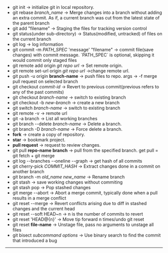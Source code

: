 <ul>
  <li>git init -> initialize git in local repository.</li>

  <li>git rebase <i>branch_name</i> -> Merge changes into a branch without adding an extra commit. As if, a current branch was cut from the latest state of the parent branch </i></li>

<li>git add "filename" -> Staging the files for tracking version control</li>

<li>git status(under sub-directory) -> Status(modified, untracked) of files on the current branch</li>

<li>git log -> log information</li>

<li>git commit -m <i>PATH_SPEC</i> 'message' "filename" -> commit file(save changes) with commit message. `PATH_SPEC` is optional, skipping it would commit only staged files</li>

<li>git remote add origin <i>git repo url</i> -> Set remote origin.</li>

<li>git remote set-url origin <i>git repo url</i> ->change remote url.</li>

<li>git push -u origin <b>branch-name</b> -> push files to repo. args -> -f merge pull request on selected branch</li>

<li>git checkout <i>commit-id</i> -> Revert to previous commit(previous refers to any of the past commits)</li>

<li>git checkout <i>branch-name</i> -> switch to existing branch</li>

<li>git checkout -b <i>new-branch</i> -> create a new branch</li>
  
  <li> git switch <i>branch-name</i> -> switch to existing branch</li>
  
  <li>git remote -v -> remote url</li>

<li>git -a branch -> List all working branches</li>

<li>git branch --delete <i>branch-name</i> -> Delete a branch.</li>
  
  <li>git branch -D <i>branch-name</i> -> Force delete a branch.</li>

<li><b>fork</b> -> create a copy of repository. </li>

<li><b>star</b> -> bookmark project.</li>

<li><b>pull request</b> -> request to review changes.</li>

<li>git pull <b>repo-name</b> <b>branch</b> -> pull from the specified branch. get pull = git fetch + git merge</li>
  
  <li> git log --branches --oneline --graph -> get hash of all commits</li>
<li>git cherry-pick <i>COMMIT_HASH</i> -> Extract changes done in a commit on another branch</li>
<li>git branch -m <i>old_name</i> <i>new_name</i> -> Rename branch</li>
<li>git stash -> save working changes without commiting</li>
<li>git stash pop -> Pop stashed changes</li>

<li>git merge --abort -> Abort a merge commit, typically done when a pull results in a merge conflict</li>
<li>git reset --merge -> Revert conflicts arising due to diff in stashed changes and the current head</li>
<li>git reset --soft HEAD~n -> n is the number of commits to revert</li>
<li>git reset 'HEAD@{n}' -> Move tip forward n times/undo git reset</li>
<li>git reset <b>file-name</b> -> Unstage file, pass no arguments to unstage all files</li>

<li>git bisect <i>subcommand</i> <i>options</i> ->  Use binary search to find the commit that introduced a bug </li>
</ul>
<hr>

